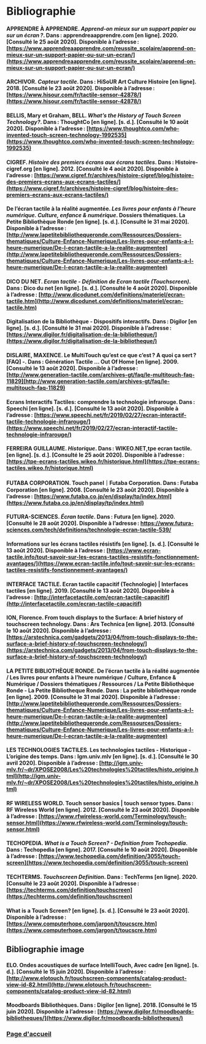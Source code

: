 # Bibliographie 

#### APPRENDRE À APPRENDRE. *Apprend-on mieux sur un support papier ou sur un écran ?*. Dans : apprendreaapprendre.com [en ligne]. 2020. [Consulté le 25 août 2020]. Disponible à l’adresse : [https://www.apprendreaapprendre.com/reussite_scolaire/apprend-on-mieux-sur-un-support-papier-ou-sur-un-ecran/](https://www.apprendreaapprendre.com/reussite_scolaire/apprend-on-mieux-sur-un-support-papier-ou-sur-un-ecran/) 

#### ARCHIVOR. *Capteur tactile*. Dans : HiSoUR Art Culture Histoire [en ligne]. 2018. [Consulté le 23 août 2020]. Disponible à l’adresse : [https://www.hisour.com/fr/tactile-sensor-42878/](https://www.hisour.com/fr/tactile-sensor-42878/)

#### BELLIS, Mary et Graham, BELL. *What’s the History of Touch Screen Technology?*. Dans : ThoughtCo [en ligne]. [s. d.]. [Consulté le 10 août 2020]. Disponible à l’adresse : [https://www.thoughtco.com/who-invented-touch-screen-technology-1992535](https://www.thoughtco.com/who-invented-touch-screen-technology-1992535)

#### CIGREF. *Histoire des premiers écrans aux écrans tactiles*. Dans : Histoire-cigref.org [en ligne]. 2012. [Consulté le 4 août 2020]. Disponible à l’adresse : [https://www.cigref.fr/archives/histoire-cigref/blog/histoire-des-premiers-ecrans-aux-ecrans-tactiles/](https://www.cigref.fr/archives/histoire-cigref/blog/histoire-des-premiers-ecrans-aux-ecrans-tactiles/)

#### De l’écran tactile à la réalité augmentée. *Les livres pour enfants à l’heure numérique. Culture, enfance & numérique*. Dossiers thématiques. La Petite Bibliothèque Ronde [en ligne]. [s. d.]. [Consulté le 31 mai 2020]. Disponible à l’adresse : [http://www.lapetitebibliothequeronde.com/Ressources/Dossiers-thematiques/Culture-Enfance-Numerique/Les-livres-pour-enfants-a-l-heure-numerique/De-l-ecran-tactile-a-la-realite-augmentee](http://www.lapetitebibliothequeronde.com/Ressources/Dossiers-thematiques/Culture-Enfance-Numerique/Les-livres-pour-enfants-a-l-heure-numerique/De-l-ecran-tactile-a-la-realite-augmentee)

#### DICO DU NET. *Ecran tactile - Définition de Ecran tactile (Touchscreen)*. Dans : Dico du net [en ligne]. [s. d.]. [Consulté le 4 août 2020]. Disponible à l’adresse : [http://www.dicodunet.com/definitions/materiel/ecran-tactile.htm](http://www.dicodunet.com/definitions/materiel/ecran-tactile.htm)

#### Digitalisation de la Bibliothèque - Dispositifs interactifs. Dans : Digilor [en ligne]. [s. d.]. [Consulté le 31 mai 2020]. Disponible à l’adresse : [https://www.digilor.fr/digitalisation-de-la-bibliotheque/](https://www.digilor.fr/digitalisation-de-la-bibliotheque/)

#### DISLAIRE, MAXENCE. Le MultiTouch qu’est ce que c’est ? A quoi ça sert ? [FAQ] -. Dans : Génération Tactile ... Out Of Home [en ligne]. 2009. [Consulté le 13 août 2020]. Disponible à l’adresse : [http://www.generation-tactile.com/archives-gt/faq/le-multitouch-faq-11829](http://www.generation-tactile.com/archives-gt/faq/le-multitouch-faq-11829)

#### Ecrans Interactifs Tactiles: comprendre la technologie infrarouge. Dans : Speechi [en ligne]. [s. d.]. [Consulté le 13 août 2020]. Disponible à l’adresse : [https://www.speechi.net/fr/2019/02/27/ecran-interactif-tactile-technologie-infrarouge/](https://www.speechi.net/fr/2019/02/27/ecran-interactif-tactile-technologie-infrarouge/)

#### FERREIRA GUILLAUME. *Historique*. Dans : WIKEO.NET,tpe ecran tactile. [en ligne]. [s. d.]. [Consulté le 25 août 2020]. Disponible à l’adresse : [https://tpe-ecrans-tactiles.wikeo.fr/historique.html](https://tpe-ecrans-tactiles.wikeo.fr/historique.html) 

#### FUTABA CORPORATION. Touch panel｜Futaba Corporation. Dans : Futaba Corporation [en ligne]. 2008. [Consulté le 23 août 2020]. Disponible à l’adresse : [https://www.futaba.co.jp/en/display/tp/index.html](https://www.futaba.co.jp/en/display/tp/index.html)

#### FUTURA-SCIENCES. *Écran tactile*. Dans : Futura [en ligne]. 2020. [Consulté le 28 août 2020]. Disponible à l’adresse : https://www.futura-sciences.com/tech/definitions/technologie-ecran-tactile-539/

#### Informations sur les écrans tactiles résistifs [en ligne]. [s. d.]. [Consulté le 13 août 2020]. Disponible à l’adresse : [https://www.ecran-tactile.info/tout-savoir-sur-les-ecrans-tactiles-resistifs-fonctionnement-avantages/](https://www.ecran-tactile.info/tout-savoir-sur-les-ecrans-tactiles-resistifs-fonctionnement-avantages/)

#### INTERFACE TACTILE. Ecran tactile capacitif (Technologie) | Interfaces tactiles [en ligne]. 2019. [Consulté le 13 août 2020]. Disponible à l’adresse : [http://interfacetactile.com/ecran-tactile-capacitif](http://interfacetactile.com/ecran-tactile-capacitif)

#### ION, Florence. From touch displays to the Surface: A brief history of touchscreen technology. Dans : Ars Technica [en ligne]. 2013. [Consulté le 10 août 2020]. Disponible à l’adresse : [https://arstechnica.com/gadgets/2013/04/from-touch-displays-to-the-surface-a-brief-history-of-touchscreen-technology/](https://arstechnica.com/gadgets/2013/04/from-touch-displays-to-the-surface-a-brief-history-of-touchscreen-technology/) 

#### LA PETITE BIBLIOTHÈQUE RONDE. De l’écran tactile à la réalité augmentée / Les livres pour enfants à l’heure numérique / Culture, Enfance & Numérique / Dossiers thématiques / Ressources / La Petite Bibliothèque Ronde - La Petite Bibliotheque Ronde. Dans : La petite bibliothèque ronde [en ligne]. 2009. [Consulté le 31 mai 2020]. Disponible à l’adresse : [http://www.lapetitebibliothequeronde.com/Ressources/Dossiers-thematiques/Culture-Enfance-Numerique/Les-livres-pour-enfants-a-l-heure-numerique/De-l-ecran-tactile-a-la-realite-augmentee](http://www.lapetitebibliothequeronde.com/Ressources/Dossiers-thematiques/Culture-Enfance-Numerique/Les-livres-pour-enfants-a-l-heure-numerique/De-l-ecran-tactile-a-la-realite-augmentee)

#### LES TECHNOLOGIES TACTILES. Les technologies tactiles - Historique - L’origine des temps. Dans : Igm.univ.mlv [en ligne]. [s. d.]. [Consulté le 30 avril 2020]. Disponible à l’adresse : [http://igm.univ-mlv.fr/~dr/XPOSE2008/Les%20technologies%20tactiles/histo_origine.html](http://igm.univ-mlv.fr/~dr/XPOSE2008/Les%20technologies%20tactiles/histo_origine.html)

#### RF WIRELESS WORLD. Touch sensor basics | touch sensor types. Dans : RF Wireless World [en ligne]. 2012. [Consulté le 23 août 2020]. Disponible à l’adresse : [https://www.rfwireless-world.com/Terminology/touch-sensor.html](https://www.rfwireless-world.com/Terminology/touch-sensor.html)

#### TECHOPEDIA. *What is a Touch Screen? - Definition from Techopedia*. Dans : Techopedia [en ligne]. 2017. [Consulté le 10 août 2020]. Disponible à l’adresse :                 [https://www.techopedia.com/definition/3055/touch-screen](https://www.techopedia.com/definition/3055/touch-screen)

#### TECHTERMS. *Touchscreen Definition*. Dans : TechTerms [en ligne]. 2020. [Consulté le 23 août 2020]. Disponible à l’adresse : [https://techterms.com/definition/touchscreen](https://techterms.com/definition/touchscreen)

#### What is a Touch Screen? [en ligne]. [s. d.]. [Consulté le 23 août 2020]. Disponible à l’adresse : [https://www.computerhope.com/jargon/t/toucscre.htm](https://www.computerhope.com/jargon/t/toucscre.htm)

## Bibliographie image

#### ELO. Ondes acoustiques de surface IntelliTouch, Avec cadre [en ligne]. [s. d.]. [Consulté le 15 juin 2020]. Disponible à l’adresse : [http://www.elotouch.fr/touchscreen-components/catalog-product-view-id-82.html](http://www.elotouch.fr/touchscreen-components/catalog-product-view-id-82.html)

#### Moodboards Bibliothèques. Dans : Digilor [en ligne]. 2018. [Consulté le 15 juin 2020]. Disponible à l’adresse : [https://www.digilor.fr/moodboards-bibliotheques/](https://www.digilor.fr/moodboards-bibliotheques/)

### [Page d'accueil](Pagedaccueil.md)

